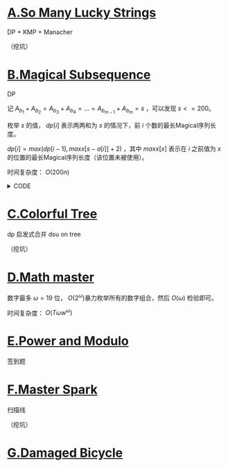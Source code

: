 # [A.So Many Lucky Strings](https://codeforces.com/gym/103447/problem/A)

DP + KMP + Manacher

（挖坑）



# [B.Magical Subsequence](https://codeforces.com/gym/103447/problem/B)

DP

记 $A_{b_1} + A_{b_2} = A_{b_3} + A_{b_4} = ... = A_{b_{m - 1}} + A_{b_m} = s$ ，可以发现 $s <= 200$。

枚举 $s$ 的值， $dp[i]$ 表示两两和为 $s$ 的情况下，前 $i$ 个数的最长Magical序列长度。

$dp[i] = max(dp[i - 1], maxx[s - a[i]] + 2)$ ，其中 $maxx[x]$ 表示在 $i$ 之前值为 $x$ 的位置的最长Magical序列长度（该位置未被使用）。

时间复杂度： $O(200n)$

<details><summary>CODE</summary>
<p>
    
```
inline void solve() {
    read(n);
    for(int i = 1; i <= n; i++) read(a[i]);
    for(int s = 2; s <= 200; s++) {
        for(int i = 0; i <= 200; i++) maxx[i] = -inf;
        for(int i = 1; i <= n; i++) dp[i] = 0;
        maxx[a[1]] = 0;
        for(int i = 2; i <= n; i++) {
            dp[i] = dp[i - 1];
            if(a[i] >= s) continue;
            dp[i] = max(dp[i], maxx[s - a[i]] + 2);
            maxx[a[i]] = max(maxx[a[i]], dp[i - 1]);
        }
        ans = max(ans, dp[n]);
    }
    writeln(ans);
}
```

</p>
</details>



# [C.Colorful Tree](https://codeforces.com/gym/103447/problem/C)

dp 启发式合并 dsu on tree

（挖坑）



# [D.Math master](https://codeforces.com/gym/103447/problem/D)

数字最多 $\omega = 19$ 位， $O(2^{ \omega })$暴力枚举所有的数字组合，然后 $O( \omega )$ 检验即可。

时间复杂度： $O(T \omega w^{ \omega})$



# [E.Power and Modulo](https://codeforces.com/gym/103447/problem/E)

签到题



# [F.Master Spark](https://codeforces.com/gym/103447/problem/F)

扫描线

（挖坑）



# [G.Damaged Bicycle](https://codeforces.com/gym/103447/problem/G)




















